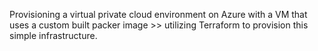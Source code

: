 Provisioning a virtual private cloud environment on Azure with a VM that uses a custom built packer image >> utilizing Terraform to provision this simple infrastructure.
